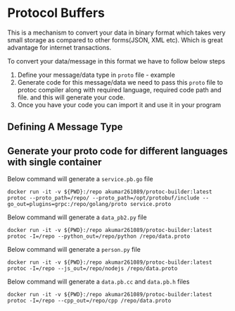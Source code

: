 # Protocol Buffers

This is a mechanism to convert your data in binary format which takes very small storage as compared to other forms(JSON, XML etc). Which is great advantage for internet transactions.

To convert your data/message in this format we have to follow below steps
1. Define your message/data type in `proto` file - example 
1. Generate code for this message/data we need to pass this `proto` file to protoc compiler along with required language, required code path and file. and this will generate your code.
1. Once you have your code you can import it and use it in your program


## Defining A Message Type



## Generate your proto code for different languages with single container

Below command will generate a `service.pb.go` file
```
docker run -it -v ${PWD}:/repo akumar261089/protoc-builder:latest protoc --proto_path=/repo/ --proto_path=/opt/protobuf/include --go_out=plugins=grpc:/repo/golang/proto service.proto 
```

Below command will generate a `data_pb2.py` file
```
docker run -it -v ${PWD}:/repo akumar261089/protoc-builder:latest protoc -I=/repo --python_out=/repo/python /repo/data.proto
```

Below command will generate a `person.py` file
```
docker run -it -v ${PWD}:/repo akumar261089/protoc-builder:latest protoc -I=/repo --js_out=/repo/nodejs /repo/data.proto
```

Below command will generate a `data.pb.cc` and `data.pb.h` files
```
docker run -it -v ${PWD}:/repo akumar261089/protoc-builder:latest protoc -I=/repo --cpp_out=/repo/cpp /repo/data.proto
```
